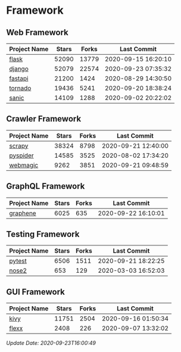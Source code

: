# Framework

## Web Framework

| Project Name | Stars | Forks | Last Commit |
| ------------ | ----- | ----- | ----------- |
| [flask](https://github.com/pallets/flask) | 52090 | 13779 | 2020-09-15 16:20:10 |
| [django](https://github.com/django/django) | 52079 | 22574 | 2020-09-23 07:35:32 |
| [fastapi](https://github.com/tiangolo/fastapi) | 21200 | 1424 | 2020-08-29 14:30:50 |
| [tornado](https://github.com/tornadoweb/tornado) | 19436 | 5241 | 2020-09-20 18:38:24 |
| [sanic](https://github.com/huge-success/sanic) | 14109 | 1288 | 2020-09-02 20:22:02 |

## Crawler Framework

| Project Name | Stars | Forks | Last Commit |
| ------------ | ----- | ----- | ----------- |
| [scrapy](https://github.com/scrapy/scrapy) | 38324 | 8798 | 2020-09-21 12:40:00 |
| [pyspider](https://github.com/binux/pyspider) | 14585 | 3525 | 2020-08-02 17:34:20 |
| [webmagic](https://github.com/code4craft/webmagic) | 9262 | 3851 | 2020-09-21 09:48:59 |

## GraphQL Framework

| Project Name | Stars | Forks | Last Commit |
| ------------ | ----- | ----- | ----------- |
| [graphene](https://github.com/graphql-python/graphene) | 6025 | 635 | 2020-09-22 16:10:01 |

## Testing Framework

| Project Name | Stars | Forks | Last Commit |
| ------------ | ----- | ----- | ----------- |
| [pytest](https://github.com/pytest-dev/pytest) | 6506 | 1511 | 2020-09-21 18:22:25 |
| [nose2](https://github.com/nose-devs/nose2) | 653 | 129 | 2020-03-03 16:52:03 |

## GUI Framework

| Project Name | Stars | Forks | Last Commit |
| ------------ | ----- | ----- | ----------- |
| [kivy](https://github.com/kivy/kivy) | 11751 | 2504 | 2020-09-16 01:50:34 |
| [flexx](https://github.com/flexxui/flexx) | 2408 | 226 | 2020-09-07 13:32:02 |

*Update Date: 2020-09-23T16:00:49*